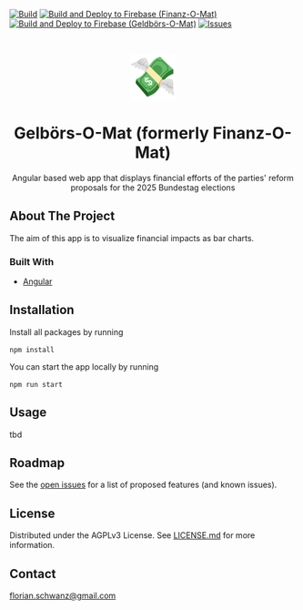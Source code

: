 [![Build](https://github.com/florianschwanz/geldboers-o-mat/actions/workflows/build-app-workflow.yml/badge.svg)](https://github.com/florianschwanz/geldboers-o-mat/actions/workflows/build-app-workflow.yml)
[![Build and Deploy to Firebase (Finanz-O-Mat)](https://github.com/florianschwanz/geldboers-o-mat/actions/workflows/deploy-app-firebase-finanz-workflow.yml/badge.svg)](https://github.com/florianschwanz/geldboers-o-mat/actions/workflows/deploy-app-firebase-finanz-workflow.yml)
[![Build and Deploy to Firebase (Geldbörs-O-Mat)](https://github.com/florianschwanz/geldboers-o-mat/actions/workflows/deploy-app-firebase-geldboers-workflow.yml/badge.svg)](https://github.com/florianschwanz/geldboers-o-mat/actions/workflows/deploy-app-firebase-geldboers-workflow.yml)
[![Issues](https://img.shields.io/github/issues/florianschwanz/geldboers-o-mat)](https://github.com/florianschwanz/geldboers-o-mat/issues)

<br />
<p align="center">
  <a href="https://github.com/florianschwanz/geldboers-o-mat">
    <img src="./logo.png" alt="Logo" height="80">
  </a>

  <h1 align="center">Gelbörs-O-Mat (formerly Finanz-O-Mat)</h1>

  <p align="center">
    Angular based web app that displays financial efforts of the parties' reform proposals for the 2025 Bundestag elections
  </p>
</p>

## About The Project

The aim of this app is to visualize financial impacts as bar charts.

### Built With

- [Angular](https://angular.io/)

## Installation

Install all packages by running

```
npm install
```

You can start the app locally by running

```
npm run start
```

## Usage

tbd

## Roadmap

See the [open issues](https://github.com/florianschwanz/geldboers-o-mat/issues) for a list of proposed features (and
known issues).

## License

Distributed under the AGPLv3 License. See [LICENSE.md](./LICENSE.md) for more information.

## Contact

florian.schwanz@gmail.com
